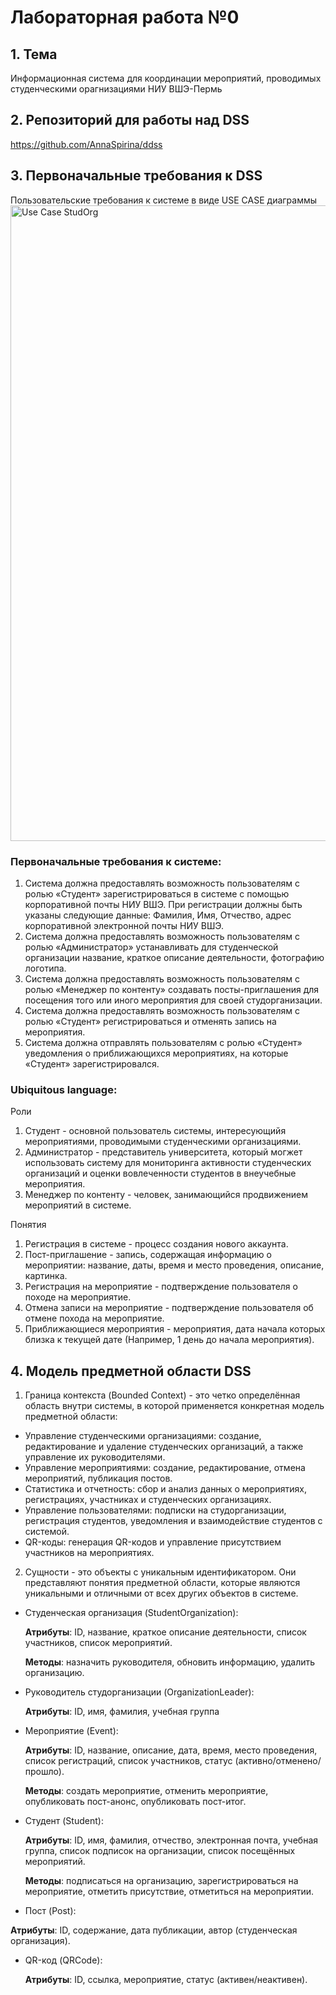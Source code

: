 # Лабораторная работа №0
## 1. Тема
Информационная система для координации мероприятий, проводимых студенческими орагнизациями НИУ ВШЭ-Пермь
## 2. Репозиторий для работы над DSS
https://github.com/AnnaSpirina/ddss
## 3. Первоначальные требования к DSS
Пользовательские требования к системе в виде USE CASE диаграммы
<img width="1017" alt="Use Case StudOrg" src="https://github.com/user-attachments/assets/bdb2af7f-e2a5-4050-9d45-d171e433493e" />
### Первоначальные требования к системе:

1. Система должна предоставлять возможность пользователям с ролью «Студент» зарегистрироваться в системе с помощью корпоративной почты НИУ ВШЭ. При регистрации должны быть указаны следующие данные: Фамилия, Имя, Отчество, адрес корпоративной электронной почты НИУ ВШЭ.
2. Система должна предоставлять возможность пользователям с ролью «Администратор» устанавливать для студенческой организации название, краткое описание деятельности, фотографию логотипа.
3. Система должна предоставлять возможность пользователям с ролью «Менеджер по контенту» создавать посты-приглашения для посещения того или иного мероприятия для своей студорганизации.
4. Система должна предоставлять возможность пользователям с ролью «Студент» регистрироваться и отменять запись на мероприятия.
5. Система должна отправлять пользователям с ролью «Студент» уведомления о приближающихся мероприятиях, на которые «Студент» зарегистрировался.

### Ubiquitous language:
Роли
1. Студент - основной пользователь системы, интересующийя мероприятиями, проводимыми студенческими организациями.
2. Администратор - представитель университета, который могжет использовать систему для мониторинга активности студенческих организаций и оценки вовлеченности студентов в внеучебные мероприятия.
3. Менеджер по контенту - человек, занимающийся продвижением мероприятий в системе.

Понятия
1. Регистрация в системе - процесс создания нового аккаунта.
2. Пост-приглашение - запись, содержащая информацию о мероприятии: название, даты, время и место проведения, описание, картинка.
3. Регистрация на мероприятие - подтверждение пользователя о походе на мероприятие.
4. Отмена записи на мероприятие - подтверждение пользователя об отмене похода на мероприятие.
5. Приближающиеся мероприятия - мероприятия, дата начала которых близка к текущей дате (Например, 1 день до начала мероприятия).

## 4. Модель предметной области DSS
1) Граница контекста (Bounded Context) - это четко определённая область внутри системы, в которой применяется конкретная модель предметной области:
- Управление студенческими организациями: создание, редактирование и удаление студенческих организаций, а также управление их руководителями.
- Управление мероприятиями: создание, редактирование, отмена мероприятий, публикация постов.
- Статистика и отчетность: сбор и анализ данных о мероприятиях, регистрациях, участниках и студенческих организациях.
- Управление пользователями: подписки на студорганизации, регистрация студентов, уведомления и взаимодействие студентов с системой.
- QR-коды: генерация QR-кодов и управление присутствием участников на мероприятиях.
2) Сущности - это объекты с уникальным идентификатором.  Они представляют понятия предметной области, которые являются уникальными и отличными от всех других объектов в системе.
- Студенческая организация (StudentOrganization):

  **Атрибуты**: ID, название, краткое описание деятельности, список участников, список мероприятий.
  
  **Методы**: назначить руководителя, обновить информацию, удалить организацию.

- Руководитель студорганизации (OrganizationLeader):

  **Атрибуты**: ID, имя, фамилия, учебная группа

- Мероприятие (Event):

  **Атрибуты**: ID, название, описание, дата, время, место проведения, список регистраций, список участников, статус (активно/отменено/прошло).
  
  **Методы**: создать мероприятие, отменить мероприятие, опубликовать пост-анонс, опубликовать пост-итог.

- Студент (Student):

  **Атрибуты**: ID, имя, фамилия, отчество, электронная почта, учебная группа, список подписок на организации, список посещённых мероприятий.
  
  **Методы**: подписаться на организацию, зарегистрироваться на мероприятие, отметить присутствие, отметиться на мероприятии.

 - Пост (Post):

  **Атрибуты**: ID, содержание, дата публикации, автор (студенческая организация).

- QR-код (QRCode):

  **Атрибуты**: ID, ссылка, мероприятие, статус (активен/неактивен).
